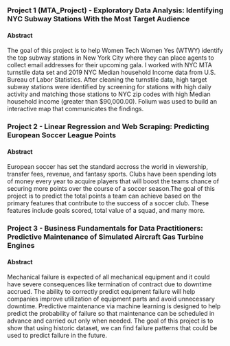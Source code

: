 ### Project 1 (MTA_Project) - Exploratory Data Analysis: Identifying NYC Subway Stations With the Most Target Audience

#### Abstract
The goal of this project is to help Women Tech Women Yes (WTWY) identify the top subway stations in New York City where they can place agents to collect email addresses for their upcoming gala. I worked with NYC MTA turnstile data set and 2019 NYC Median household Income data from U.S. Bureau of Labor Statistics. After cleaning the turnstile data, high target subway stations were identified by screening for stations with high daily activity and matching those stations to NYC zip codes with high Median household income (greater than $90,000.00). Folium was used to build an interactive map that communicates the findings.

### Project 2 - Linear Regression and Web Scraping: Predicting European Soccer League Points

#### Abstract
European soccer has set the standard accross the world in viewership, transfer fees, revenue, and fantasy sports. Clubs have been spending lots of money every year to acquire players that will boost the teams chance of securing more points over the course of a soccer season.The goal of this project is to predict the total points a team can achieve based on the primary features that contribute to the success of a soccer club. These features include goals scored, total value of a squad, and many more.

### Project 3 - Business Fundamentals for Data Practitioners: Predictive Maintenance of Simulated Aircraft Gas Turbine Engines

#### Abstract
Mechanical failure is expected of all mechanical equipment and it could have severe consequences like termination of contract due to downtime accrued. The ability to correctly predict equipment failure will help companies improve utilization of equipment parts and avoid unnecessary downtime. Predictive maintenance via machine learning is designed to help predict the probability of failure so that maintenance can be scheduled in advance and carried out only when needed. The goal of this project is to show that using historic dataset, we can find failure patterns that could be used to predict failure in the future.
